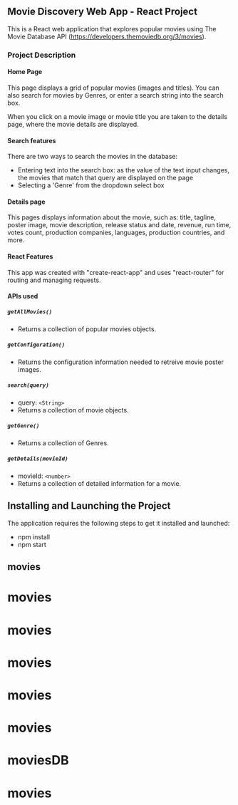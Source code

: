 ## Movie Discovery Web App - React Project

This is a React web application that explores popular movies using The Movie Database API (https://developers.themoviedb.org/3/movies).

### Project Description

#### Home Page
 
 This page displays a grid of popular movies (images and titles). You can also search for movies by Genres, or enter a search string into the search box.
 
 When you click on a movie image or movie title you are taken to the details page, where the movie details are displayed.
 
#### Search features 

 There are two ways to search the movies in the database:
  
  * Entering text into the search box: as the value of the text input changes, the movies that match that query are displayed on the page    
  * Selecting a 'Genre' from the dropdown select box
  
#### Details page

This pages displays information about the movie, such as: title, tagline, poster image, movie description, release status and date, revenue, run time, votes count, production companies, languages, production countries, and more.  

 
 #### React Features
 
This app was created with "create-react-app" and uses "react-router" for routing and managing requests.

#### APIs used


##### `getAllMovies()`

* Returns a collection of popular movies objects.


##### `getConfiguration()`

* Returns the configuration information needed to retreive movie poster images.

##### `search(query)`
* query: `<String>`
* Returns a collection of movie objects.

##### `getGenre()`

* Returns a collection of Genres.

##### `getDetails(movieId)`
* movieId: `<number>`
* Returns a collection of detailed information for a movie.

## Installing and Launching the Project 

The application requires the following steps to get it installed and launched:

* npm install 
* npm start 


## movies
# movies
# movies
# movies
# movies
# movies
# moviesDB
# movies
